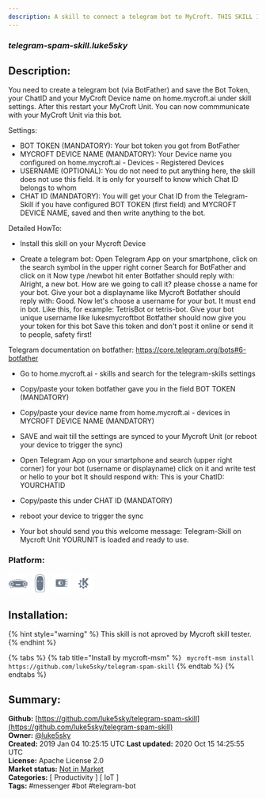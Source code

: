 ```yaml
---
description: A skill to connect a telegram bot to MyCroft. THIS SKILL IS NOT GETTING ANY UPDATES!  This will se
---
```


### _telegram-spam-skill.luke5sky_  
## Description:  
You need to create a telegram bot (via BotFather) and save the Bot Token, your ChatID and your MyCroft Device name on home.mycroft.ai under skill settings.
After this restart your MyCroft Unit.
You can now commmunicate with your MyCroft Unit via this bot.

Settings:
- BOT TOKEN (MANDATORY): Your bot token you got from BotFather
- MYCROFT DEVICE NAME (MANDATORY): Your Device name you configured on home.mycroft.ai - Devices - Registered Devices
- USERNAME (OPTIONAL): You do not need to put anything here, the skill does not use this field. It is only for yourself to know which Chat ID belongs to whom
- CHAT ID (MANDATORY): You will get your Chat ID from the Telegram-Skill if you have configured BOT TOKEN (first field) and MYCROFT DEVICE NAME, saved and then write anything to the bot.

Detailed HowTo:

- Install this skill on your Mycroft Device

- Create a telegram bot:
Open Telegram App on your smartphone, click on the search symbol in the upper right corner
Search for BotFather and click on it
Now type /newbot hit enter
Botfather should reply with: Alright, a new bot. How are we going to call it? please chosse a name for your bot.
Give your bot a displayname like Mycroft
Botfather should reply with: Good. Now let's choose a username for your bot. It must end in bot. Like this, for example: TetrisBot or tetris-bot.
Give your bot unique username like lukesmycroftbot
Botfather should now give you your token for this bot
Save this token and don't post it online or send it to people, safety first!

Telegram documentation on botfather: https://core.telegram.org/bots#6-botfather

- Go to home.mycroft.ai - skills and search for the telegram-skills settings

- Copy/paste your token botfather gave you in the field BOT TOKEN (MANDATORY)

- Copy/paste your device name from home.mycroft.ai - devices in MYCROFT DEVICE NAME (MANDATORY)

- SAVE and wait till the settings are synced to your Mycroft Unit (or reboot your device to trigger the sync)

- Open Telegram App on your smartphone and search (upper right corner) for your bot (username or displayname) click on it and write test or hello to your bot
It should respond with: This is your ChatID: YOURCHATID

- Copy/paste this under CHAT ID (MANDATORY)

- reboot your device to trigger the sync

- Your bot should send you this welcome message: Telegram-Skill on Mycroft Unit YOURUNIT is loaded and ready to use.  
  
  
### Platform:  
 ![Mark I](../.gitbook/assets/mark-1-icon.png)  ![Mark II](../.gitbook/assets/mark-2-icon.png)  ![Picroft](../.gitbook/assets/picroft-icon.png)  ![plasmoid](../.gitbook/assets/kde.png)   
## Installation:  
{% hint style="warning" %}
This skill is not aproved by Mycroft skill tester.
{% endhint %}
    
{% tabs %}
{% tab title="Install by mycroft-msm" %}
``` mycroft-msm install https://github.com/luke5sky/telegram-spam-skill```
{% endtab %}
  {% endtabs %}
    
## Summary:  
**Github:** [https://github.com/luke5sky/telegram-spam-skill](https://github.com/luke5sky/telegram-spam-skill)  
**Owner:** [@luke5sky](https://github.com/luke5sky)  
**Created:** 2019 Jan 04 10:25:15 UTC  **Last updated:** 2020 Oct 15 14:25:55 UTC  
**License:** Apache License 2.0  
**Market status:** [Not in Market](https://market.mycroft.ai/skill/)  
**Categories:** [ Productivity ] [ IoT ]   
**Tags:** \#messenger \#bot \#telegram-bot   
